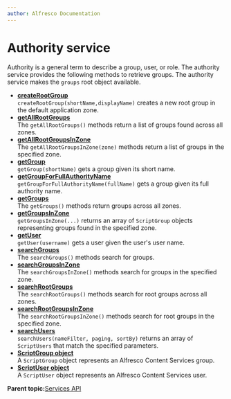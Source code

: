 ```yaml
---
author: Alfresco Documentation
---
```


# Authority service

Authority is a general term to describe a group, user, or role. The authority service provides the following methods to retrieve groups. The authority service makes the `groups` root object available.

-   **[createRootGroup](../references/API-JS-createRootGroup.md)**  
`createRootGroup(shortName,displayName)` creates a new root group in the default application zone.
-   **[getAllRootGroups](../references/API-JS-getAllRootGroups.md)**  
The `getAllRootGroups()` methods return a list of groups found across all zones.
-   **[getAllRootGroupsInZone](../references/API-JS-getAllRootGroupsInZone.md)**  
The `getAllRootGroupsInZone(zone)` methods return a list of groups in the specified zone.
-   **[getGroup](../references/API-JS-getGroup.md)**  
`getGroup(shortName)` gets a group given its short name.
-   **[getGroupForFullAuthorityName](../references/API-JS-getGroupForFullAuthorityName.md)**  
`getGroupForFullAuthorityName(fullName)` gets a group given its full authority name.
-   **[getGroups](../references/API-JS-getGroups.md)**  
The `getGroups()` methods return groups across all zones.
-   **[getGroupsInZone](../references/API-JS-getGroupsInZone.md)**  
`getGroupsInZone(...)` returns an array of `ScriptGroup` objects representing groups found in the specified zone.
-   **[getUser](../references/API-JS-getUser.md)**  
`getUser(username)` gets a user given the user's user name.
-   **[searchGroups](../references/API-JS-searchGroups.md)**  
The `searchGroups()` methods search for groups.
-   **[searchGroupsInZone](../references/API-JS-searchGroupsInZone.md)**  
The `searchGroupsInZone()` methods search for groups in the specified zone.
-   **[searchRootGroups](../references/API-JS-searchRootGroups.md)**  
The `searchRootGroups()` methods search for root groups across all zones.
-   **[searchRootGroupsInZone](../references/API-JS-searchRootGroupsInZone.md)**  
The `searchRootGroupsInZone()` methods search for root groups in the specified zone.
-   **[searchUsers](../references/API-JS-searchUsers.md)**  
`searchUsers(nameFilter, paging, sortBy)` returns an array of `ScriptUsers` that match the specified parameters.
-   **[ScriptGroup object](../references/API-JS-ScriptGroup.md)**  
A `ScriptGroup` object represents an Alfresco Content Services group.
-   **[ScriptUser object](../references/API-JS-ScriptUser.md)**  
A `ScriptUser` object represents an Alfresco Content Services user.

**Parent topic:**[Services API](../references/API-JS-Services.md)

